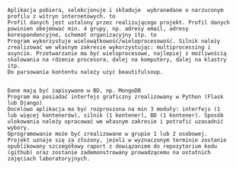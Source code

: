 
    Aplikacja pobiera, selekcjonuje i składuje  wybranedane o narzuconym profilu z witryn internetowych. to
    Profil danych jest ustalony przez realizującego projekt. Profil danych powinien obejmować min. 4 grupy, np. adresy email, adresy korespondencyjne, schemat organizacyjny itp. to
    Program wykorzystuje wielowątkowość/wieloprocesowość. Silnik należy zrealizować we własnym zakresie wykorzystując: multiprocessing i asyncio. Przetwarzanie ma być wieloprocesowe, najlepiej z możliwością skalowania na rdzenie procesora, dalej na komputery, dalej na klastry itp.
    Do parsowania kontentu należy użyć beautifulsoup.

    
    Dane mają być zapisywane w BD, np. MongoDB
    Program ma posiadać interfejs graficzny zrealizowany w Python (Flask lub Django) 
    Docelowo aplikacja ma być rozproszona na min 3 moduły: interfejs (1 lub więcej kontenerów), silnik (1 kontener), BD (1 kontener). Sposób ulokowania należy opracować we własnym zakresie i potrafić uzasadnić wybory.
    Oprogramowanie może być zrealizowane w grupie 1 lub 2 osobowej. 
    Projekt uznaje się za złożony, jeżeli w wyznaczonym terminie zostanie opublikowany szczegółowy raport z dowiązaniem do repozytorium kodu (github) oraz zostanie zademonstrowany prowadzącemu na ostatnich zajęciach laboratoryjnych.
